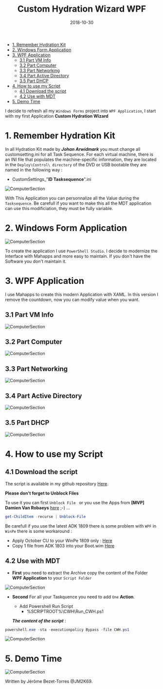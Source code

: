 ﻿---
layout: post
title: "Custom Hydration Wizard WPF"
date: 2018-10-30
tags: [PowerShell,Forms, WPF,XAML,Mahapps]
---
<!-- TOC -->

- [1. Remember Hydration Kit](#1-remember-hydration-kit)
- [2. Windows Form Application](#2-windows-form-application)
- [3. WPF Application](#3-wpf-application)
    - [3.1  Part VM Info](#31--part-vm-info)
    - [3.2 Part Computer](#32-part-computer)
    - [3.3 Part Networking](#33-part-networking)
    - [3.4 Part Active Directory](#34-part-active-directory)
    - [3.5 Part DHCP](#35-part-dhcp)
- [4. How to use my Script](#4-how-to-use-my-script)
    - [4.1 Download the script](#41-download-the-script)
    - [4.2 Use with MDT](#42-use-with-mdt)
- [5. Demo Time](#5-demo-time)

<!-- /TOC -->

I decide to refresh all my `Windows Forms` project into `WPF Application`, I start with my first Application **Custom Hydration Wizard**

# 1. Remember Hydration Kit

In all Hydration Kit made by **_Johan Arwidmark_**  you must change all customsetting.ini for all Task Sequence. For each virtual machine, there is an INI file that populates the machine-specific information, they are located in the `Deploy\Control\ directory` of the DVD or USB bootable they are named in the following way :

* CustomSettings_"**ID Tasksequence**".ini

![ComputerSection](/img/HowTo2.PNG)

With This Application you can personnalize all the Value during the `Tasksequence`. Be carefull if you want to make this all the MDT application can use this modificiation, they must be fully variable.

# 2. Windows Form Application

![ComputerSection](/img/Full.PNG)

To create the application I use `PowerShell Studio`. I decide to modernize the Interface with Mahapps and more easy to maintain.
If you don't have the Software you don't maintain it.

# 3. WPF Application

I use Mahapps to create this modern Application with XAML. In this version I remove the countdown, now you can modify value when you want.

## 3.1  Part VM Info

![ComputerSection](/img/CWHN1.PNG)

## 3.2 Part Computer

![ComputerSection](/img/CWHN2.PNG)

## 3.3 Part Networking

![ComputerSection](/img/CWHN3.PNG)

## 3.4 Part Active Directory

![ComputerSection](/img/CWHN4.PNG)

## 3.5 Part DHCP

![ComputerSection](/img/CWHN5.PNG)

# 4. How to use my Script

## 4.1 Download the script

The script is available in my github repository [Here](https://github.com/JM2K69/Custom-Wizard-Hydration/releases/download/1.3/CWH.zip).

**Please don't forget to Unblock Files** 

To use it you can first `Unblock File ` or you use the Apps from **[MVP] Damien Van Robaeys** [here](http://www.systanddeploy.com/2018/08/unblock-your-downloaded-files-with.html) ;-) ...

```powershell
get-ChildItem -recurse | Unblock-File
```
Be carefull if you use the latest ADK 1809 there is some problem with `WPF` in `WinPe` there is some workaround : 
* Apply October CU to your WinPe 1809 only : [Here](https://twitter.com/SeguraOSD/status/1050596674807054336)
* Copy 1 file from ADK 1803 into your Boot.wim [Here](https://twitter.com/ferozekhan267oa/status/1049169276656074753)

## 4.2 Use with MDT

* **First** you need to extract the Archive copy the content of the Folder **WPF Application** to your `Script Folder`

![ComputerSection](/img/Folder_CWH.PNG)


* **Second** For all your Taskquence you need to add `One` **Action**.

    * Add Powershell Run Script
        * %SCRIPTROOT%\CWH\Run_CWH.ps1

    **_The content of the script_** :

```powershell
powershell.exe -sta -executionpolicy Bypass -file CWH.ps1
```

![ComputerSection](/img/CWHN_TS.PNG)


# 5. Demo Time

![ComputerSection](/img/CWH.gif)


Written by Jérôme Bezet-Torres @JM2K69.
